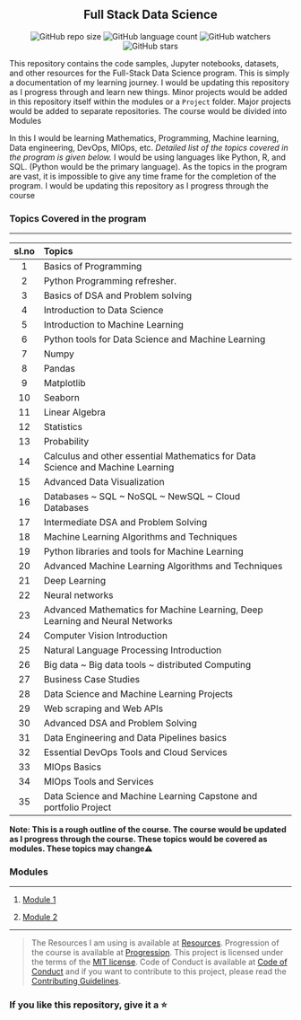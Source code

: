 <div align="center">

## Full Stack Data Science

![GitHub repo size](https://img.shields.io/github/repo-size/kannanjayachandran/Data_Science---Machine_Learning?style=flat)
![GitHub language count](https://img.shields.io/github/languages/count/kannanjayachandran/Data_Science---Machine_Learning?style=flat)
![GitHub watchers](https://img.shields.io/github/watchers/kannanjayachandran/Data_Science---Machine_Learning?style=flat)
![GitHub stars](https://img.shields.io/github/stars/kannanjayachandran/Data_Science---Machine_Learning?style=flat)

</div>

This repository contains the code samples, Jupyter notebooks, datasets, and other resources for the Full-Stack Data Science program. This is simply a documentation of my learning journey. I would be updating this repository as I progress through and learn new things. Minor projects would be added in this repository itself within the modules or a `Project` folder. Major projects would be added to separate repositories. The course would be divided into Modules

In this I would be learning Mathematics, Programming, Machine learning, Data engineering, DevOps, MlOps, etc. _Detailed list of the topics covered in the program is given below._ I would be using languages like Python, R, and SQL. (Python would be the primary language). As the topics in the program are vast, it is impossible to give any time frame for the completion of the program. I would be updating this repository as I progress through the course

### Topics Covered in the program

---
|sl.no|Topics|
|:---:|:---|
|1|Basics of Programming|
|2|Python Programming refresher.|
|3|Basics of DSA and Problem solving|
|4|Introduction to Data Science|
|5|Introduction to Machine Learning|
|6|Python tools for Data Science and Machine Learning|
|7|Numpy|
|8|Pandas|
|9|Matplotlib|
|10|Seaborn|
|11|Linear Algebra|
|12|Statistics|
|13|Probability|
|14|Calculus and other essential Mathematics for Data Science and Machine Learning|
|15|Advanced Data Visualization|
|16|Databases ~ SQL ~ NoSQL ~ NewSQL ~ Cloud Databases|
|17|Intermediate DSA and Problem Solving|
|18|Machine Learning Algorithms and Techniques|
|19|Python libraries and tools for Machine Learning|
|20|Advanced Machine Learning Algorithms and Techniques|
|21|Deep Learning|
|22|Neural networks|
|23|Advanced Mathematics for Machine Learning, Deep Learning and Neural Networks|
|24|Computer Vision Introduction|
|25|Natural Language Processing Introduction|
|26|Big data ~ Big data tools ~ distributed Computing|
|27|Business Case Studies|
|28|Data Science and Machine Learning Projects|
|29|Web scraping and Web APIs|
|30|Advanced DSA and Problem Solving|
|31|Data Engineering and Data Pipelines basics|
|32|Essential DevOps Tools and Cloud Services|
|33|MlOps Basics|
|34|MlOps Tools and Services|
|35|Data Science and Machine Learning Capstone and portfolio Project|

**Note: This is a rough outline of the course. The course would be updated as I progress through the course. These topics would be covered as modules. These topics may change⚠️**
  
### Modules

---

 1. [Module 1](https://github.com/kannanjayachandran/Data_Science---Machine_Learning/tree/main/Module1)

 2. [Module 2](https://github.com/kannanjayachandran/Data_Science---Machine_Learning/tree/main/Module2)

 ---

>The Resources I am using is available at [Resources](/Resources.md). Progression of the course is available at [Progression](/Progression.md). This project is licensed under the terms of the [MIT license](/LICENSE). Code of Conduct is available at [Code of Conduct](/CODE_OF_CONDUCT.md) and if you want to contribute to this project, please read the [Contributing Guidelines](/CONTRIBUTING.md).

### If you like this repository, give it a ⭐️
